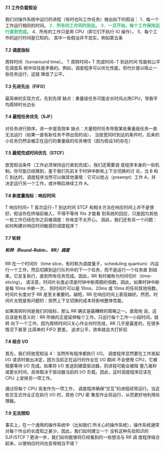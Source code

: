 #### 7.1 工作负载假设
我们对操作系统中运行的进程（有时也叫工作任务）做出如下的假设：
1．每一个工作运行相同的时间。 
<font color="#2DC26B">**2．所有的工作同时到达。**</font>
<font color="#2DC26B">**3．一旦开始，每个工作保持运行直到完成。**</font>
4．所有的工作只是用 CPU（即它们不执行 IO 操作）。 
5．每个工作的运行时间是已知的。
其中一些假设并不现实，例如第五条

#### 7.2 调度指标
周转时间（turnaround time）。
T 周转时间= T 完成时间−T 到达时间
性能和公平在调度系 统中往往是矛盾的。例如，调度程序可以优化性能，但代价是以阻止一些任务运行，这就 降低了公平。

#### 7.3 先进先出（FIFO）
最简单的实现方式，先到先得
缺点：重量级任务可能会长时间占用CPU，导致平均周转时长边长
#### 7.4 最短任务优先（SJF）
对任务进行排序，进一步提高效率
缺点：大量短时任务导致某些重量级任务一直无法运行（如果一直有新任务不停出现的话），
当放宽同时到达的条件时，后来的小任务仍然会被正在运行的重量级的任务堵住（因为假设3的存在）

#### 7.5 最短完成时间优先（STCF）
放宽假设条件（工作必须保持运行直到完成）。我们还需要调 度程序本身的一些机制。你可能已经猜到，鉴于我们先前关于时钟中断和上下文切换的讨 论，当 B 和 C 到达时，调度程序当然可以做其他事情：它可以抢占（preempt）工作 A，并 决定运行另一个工作，或许稍后继续工作 A。

#### 7.6 新度量指标：响应时间
T 响应时间= T 首次运行−T 到达时间
STCF 和相关方法在响应时间上并不是很好。假设你在终端前输入，不得不等待 10s 才能看 到系统的回应，只是因为其他一些工作已经在你之前被调度：你肯定不太开心。 因此，我们还有另一个问题：如何构建对响应时间敏感的调度程序？

#### 7.7 轮转
##### 轮转（Round-Robin， RR）调度
RR 在一个时间片（time slice，有时称为调度量子，scheduling quantum）内运行一个工作，然后切换到运行队列中的下一个任务，而不是运行一个任务直 到结束。它反复执行，直到所有任务完成。因此，RR 有时被称为时间切片（time-slicing）。 请注意，时间片长度必须是时钟中断周期的倍数。因此，如果时钟中断是每 10ms 中断一次， 则时间片可以是 10ms、20ms 或 10ms 的任何其他倍数。
时间片长度对于 RR 是至关重要的。越短，RR 在响应时间上表现越好。然而，时间片太短是有问题的：突然上下文切换的成本将影响整体性能。

如果周转时间是我们的指标，那么 RR 确实是最糟糕的策略之一。直观地 说，这应该是有意义的：RR 所做的正是延伸每个工作，只运行每个工作一小段时间，就转 向下一个工作。因为周转时间只关心作业何时完成，RR 几乎是最差的，在很多情况下甚至 比简单的 FIFO 更差。
追求公平，效率就会大打折扣

#### 7.8 结合 I/O
首先，我们将放宽假设 4：当然所有程序都执行 I/O。
调度程序显然要在工作发起 I/O 请求时做出决定，因为当前正在运行的作业在 I/O 期间 不会使用 CPU，它被阻塞等待 I/O 完成。如果将 I/O 发送到硬盘驱动器，则进程可能会被阻 塞几毫秒或更长时间，具体取决于驱动器当前的 I/O 负载。因此，这时调度程序应该在 CPU 上安排另一项工作。

通过将每个 CPU 突发作为一项工作， 调度程序确保“交互”的进程经常运行。当这些交互式作业正在执行 I/O 时，其他 CPU 密 集型作业将运行，从而更好地利用处理器。

#### 7.9 无法预知
事实上，在一个通用的操作系统中（比如我们 所关心的操作系统），操作系统通常对每个作业的长度知之甚少。因此，我们如何建立一个 没有这种先验知识的 SJF/STCF？更进一步，我们如何能够将已经看到的一些想法与 RR 调 度程序结合起来，以便响应时间也变得相当不错？
